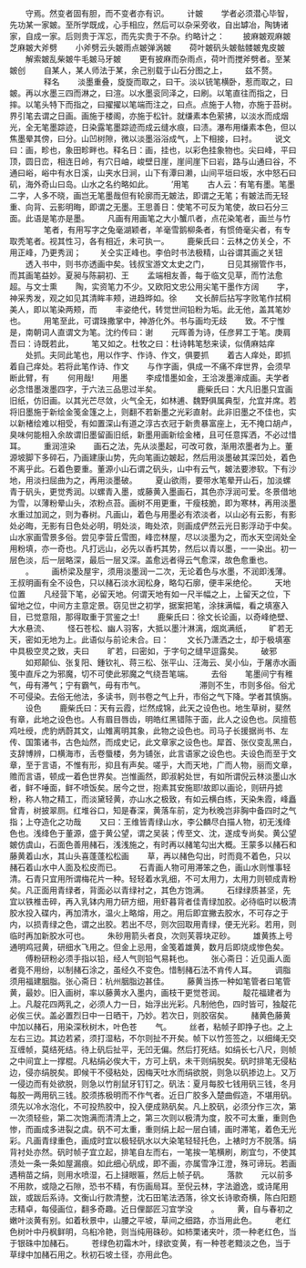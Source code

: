 <!-- { "loadSidebar": true } -->
　　守焉。然变者固有胆，而不变者亦有识。
　　计皴
　　学者必须潜心毕智，先功某一家皴。至所学既成，心手相应，然后可以杂采旁收，自出罅冶，陶铸诸家，自成一家。后则贵于浑忘，而先实贵于不杂。约略计之：
　　披麻皴观麻皴芝麻皴大斧劈
　　小斧劈云头皴雨点皴弹涡皴
　　荷叶皴矾头皴骷髅皴鬼皮皴
　　解索皴乱柴皴牛毛皴马牙皴
　　更有披麻而杂雨点，荷叶而搅斧劈者。至某皴创
　　自某人，某人师法于某，余己别载于山石分图之上，
　　兹不赘。
　　
　　释名
　　淡墨重叠，旋旋而取之，曰干。淡以铳笔横卧，惹而取之，曰皴。再以水墨三四而淋之，曰渲。以水墨衮同泽之，曰刷。以笔直往而指之，日摔。以笔头特下而指之，曰擢擢以笔端而注之，曰点。点施于人物，亦施于苔树。界引笔去谓之日画。画施于楼阁，亦施于松针。就缣素本色萦拂，以淡水而成烟光，全无笔墨踪迹，日染露笔墨踪迹而成云缝水痕，曰渍。瀑布用缣素本色，但以焦墨晕其傍，曰分。山凹树隙，微以淡墨浴浴成气，上下相接，曰衬。
　　说文曰：画，畛也，象田畛畔也。释名日：画，挂也，以彩色挂象物也。尖曰峰，平曰顶，圆日峦，相连日岭，有穴日岫，峻壁日崖，崖间崖下曰岩，路与山通曰谷，不通曰峪，峪中有水日溪，山夹水日涧，山下有潭曰濑，山间平垣曰坂，水中怒石曰矶，海外奇山曰岛。山水之名约略如此。
　　’用笔
　　古人云：有笔有墨。笔墨二字，人多不晓，画岂无笔墨哉但有轮廓而无皴法，即谓之无笔；有皴法而无轻重、向背、云影明晦，即谓之无墨。王思善日：使笔不可反为笔使，故曰石分三面。此语是笔亦是墨。
　　凡画有用画笔之大小蟹爪者，点花染笔者，画兰与竹
　　
　　笔者，有用写字之兔毫湖颖者，羊毫雪鹅柳条者，有惯倚毫尖者，有专取秃笔者。视其性习，各有相近，未可执一。
　　鹿柴氏曰：云林之仿关仝，不用正峰，乃更秀润；
　　关仝实正峰也。李伯时书法极精，山谷谓其画之关钮
　　透入书中，则书亦透画中矣。钱叔宝游文太史之门，
　　日见其搦管作书，而其画笔益妙。夏昶与陈嗣初、王
　　孟端相友善，每于临文见草，而竹法愈超。与文士熏
　　陶，实资笔力不少。又欧阳文忠公用尖笔干墨作方阔
　　字，神采秀发，观之如见其清眸丰颊，进趋晔如。徐
　　文长醉后拈写字败笔作拭桐美人，即以笔染两颊，而
　　丰姿绝代，转觉世间铅粉为垢。此无他，盖其笔妙也。
　　用笔至此，可谓珠撒掌中，神游化外。书与画均无歧
　　致。不宁惟是，南朝词人直谓文为笔。沈约传曰：谢
　　元晖善为诗，任彦昇工于笔。庚肩吾曰：诗既若此，
　　笔又如之。杜牧之曰：杜诗韩笔愁来读，似倩麻姑痒
　　处抓。夫同此笔也，用以作字、作诗、作文，俱要抓
　　着古人痒处，即抓着自己痒处。若将此笔作诗、作文
　　与作字画，俱成一不痛不痒世界，会须早断此臂，有
　　何用哉!
　　用墨
　　李成惜墨如金，王洽泼墨渖成画。夫学者必念惜墨泼墨四字，于六法三品思过半矣。
　　
　　鹿柴氏曰：大凡旧墨只宜画旧纸，仿旧画。以其光芒尽敛，火气全无，如林逋、魏野俱属典型，允宜并席。若将旧墨施于新绘金笺金篷之上，则翻不若新墨之光彩直射。此非旧墨之不佳也，实以新楮绘难以相受，有如置深山有道之淳古衣冠于新贵暴富座上，无不掩口胡卢，臭味何能相入余故谓旧墨留画旧纸，新墨用画新绘金楮，且可任意挥洒，不必过惜耳。
　　重润渲染
　　画石之法，先从淡墨起，可改可救，渐用浓墨者为上。董源坡脚下多碎石，乃画建康山势，先向笔画边皴起，然后用淡墨破其深凹处，着色不离乎此。石着色要重。董源小山石谓之矾头，山中有云气，皴法要渗软。下有沙地，用淡扫屈曲为之，再用淡墨破。
　　夏山欲雨，要带水笔晕开山石，加淡螺青于矾头，更觉秀润。以螺青入墨，或藤黄入墨画石，其色亦浮润可爱。冬景借地为雪，以薄粉晕山头，浓粉点苔。画树不用更重，干瘦枝脆，即为寒林，再用淡墨水重过加润之，则为春树。凡画山，着色与用墨必有浓淡者，以山必有云影，有影处必晦，无影有日色处必明，明处淡，晦处浓，则画成俨然云光日影浮动于中矣。山水家画雪景多俗。尝见李营丘雪图，峰峦林屋，尽以淡墨为之，而水天空阔处全用粉填，亦一奇也。凡打远山，必先以香朽其势，然后以青以墨，一一染出。初一层色淡，后一层略深，最后一层又深。盖愈远者得云气愈深，故色愈重也。
　　。
　　画桥梁及屋宇，须用淡墨润一二次，无论着色与水墨，不润即浅薄。王叔明画有全不设色，只以赭石淡水润松身，略勾石廓，便丰采绝伦。
　　天地位置
　　凡经营下笔，必留天地。何谓天地有如一尺半幅之上，上留天之位，下留地之位，中间方主意定景。窃见世之初学，据案把笔，涂抹满幅，看之填塞入目，已觉意阻，那得取重于赏鉴之士!
　　鹿柴氏曰：徐文长论画，以奇峰绝壁、大水悬流、
　　怪石苍松、幽人羽客，大抵以墨汁淋漓，烟岚满纸，
　　旷若无天，密如无地为上。此语似与前论未合。曰：
　　文长乃潇洒之士，却于极填塞中具极空灵之致，夫曰
　　旷若，曰密如，于字句之缝早逗露矣。
　　破邪
　　如郑颠仙、张复阳、鍾钦礼、蒋三松、张平山、汪海云、吴小仙，于屠赤水画笺中直斥之为邪魔，切不可使此邪魔之气绕吾笔端。
　　去俗
　　笔墨间宁有稚气，毋有滞气；宁有霸气，毋有市气。
　　
　　
　　滞则不生，市则多俗。俗尤不可侵染。去俗无他法，多读书，则书卷之气上升，市俗之气下降。学者其慎旃。
　　设色
　　鹿柴氏曰：天有云霞，烂然成锦，此天之设色也。地生草树，斐然有章，此地之设色也。人有眉目唇齿，明皓红黑错陈于面，此人之设色也。凤擅苞鸡吐绶，虎豹炳蔚其文，山雉离明其象，此物之设色也。司马子长援据尚书、左传、国策诸书，古色灿然，而成史记，此文章家之设色也。犀首、张仪变乱黑白，支辞博辨，口横海市，舌卷蜃楼，务为铺张，此言语家之设色也。夫设色而至于文章，至于言语，不惟有形，抑且有声矣。嗟乎，大而天地，广而人物，丽而文章，赡而言语，顿成一着色世界矣。岂惟画然，即淑躬处世，有如所谓倪云林淡墨山水者，鲜不唾面，鲜不喷饭矣。居今之世，抱素其安施耶!故即以画论，则研丹摅粉，称人物之精工，而淡黛轻黄，亦山水之极致，有如云横白练，天染朱霞，峰矗曾青，树披翠厕。红堆谷口，知是春深，黄落车前，定为秋晚岂非胸中备四时之气指；上夺造化之功哉
　　又曰：王维皆青绿山水，李公麟尽白描人物，初无浅绛色也。浅绛色于董源，盛于黄公望，谓之吴装；传至文、沈，遂成专尚矣。黄公望皴仿虞山，石面色善用赭石，浅浅施之，有时再以赭笔勾出大概。王蒙多以赭石和藤黄着山水，其山头喜蓬蓬松松画
　　草，再以赭色勾出，时而竟不着色，只以赭石着山水中人面及松皮而已。
　　石青画人物可用滞笨之色，画山水则惟事轻清。石青只宜用所谓梅花片一种。轻轻着水乳细，不可太用力，太用力则顿成青粉矣。凡正面用青绿者，背面必以青绿衬之，其色方饱满。
　　石绿绿质甚坚，先宜以铁椎击碎，再入乳钵内用力研方细，用虾暮背者佳青绿加胶。必待临时以极清胶水投入碟内，再加清水，温火上略熔，用之。用后即宜撇去胶水，不可存之于内，以损青绿之色，谓之出胶。若出不尽，则次回取用青绿，便无光彩。若用，则临时再加新胶水可也。
　　朱砂用箭头者良，次则芙蓉块疋砂。
　　雄黄拣上号通明鸡冠黄，研细水飞用之。但金上忌用，金笺着雄黄，数月后即烧成惨色矣。
　　傅粉研粉必须手指以铅，经人气则铅气易耗也。
　　张心斋日：近见画人面者竟不用纷，以制赭石涂之，虽经久不变色。惜制赭石法不肯传人耳。
　　调脂须用福建胭脂。张心斋日：杭州胭脂边甚佳。
　　藤黄当拣一种如笔管者曰笔管黄，最妙。旧入画树，率以藤黄水入墨内，画枝干更觉苍润。
　　靛花福建者为上。凡靛花四两乳之，必须人力一日，始浮出光彩。凡制他色，四时皆可，独靛花必俟三伏。盖必置烈日中一日晒干，乃妙。若次日，则胶宿矣。
　　赭黄色藤黄中加以赭石，用染深秋树木，叶色苍
　　气。
　　丝者，粘帧子即挣子也。之上左右三边。其边若紧，须打湿粘，不尔则扯不开矣。帧下以竹签签之，以细绳无交互缠帧，莫结死结。待上矾后扯平，无凹无偏。然后打死结。如绢长七八尺，则帧之中间宜上一撑棍。凡粘绢必俟大干，方可上矾，未干则绢脱矣。矾时排笔无侵粘边，侵亦绢脱矣。即候干不侵粘处，因梅天吐水而绢欲脱，则急以矾掺边上。又万一侵边而有处欲脱，则急以竹削鼠牙钉钉之。矾法：夏月每胶七钱用矾三钱，冬月每胶一两用矾三钱。胶须拣极明而不作气者。近日广胶多入楚曲假造，不堪用矾。须先以冷水泡化，不可投热胶中，投入便成熟矾矣。凡上胶矾，必须分作三次，第一次须轻些，第二次饱满而清清上之，第三次则以极清为度，胶不可太重，重则色惨，而画成多进裂之虞。矾不可太重，重则绢上起一层白铺，画时滞笔，着色无光彩。凡画青绿重色，画成时宜以极轻矾水以大染笔轻轻托色，上裱时方不脱落。绢背衬处亦然。矾时帧子宜立起，排笔自左而右，一笔挨一笔横刷，刷宜匀，不使其渍处一条一条如屋漏痕。如此细心矾成，即不画，亦属雪净江澄，殊可谛玩。若画遇稍苗之绢，则用水喷湿，石上撻眼匾，然后上帧子矾。
　　落款
　　元以前多不用款，或隐之石隙，恐书不精，有伤画局耳。至倪云林，字法遒逸，或诗尾用跋，或跋后系诗。文衡山行款清整，沈石田笔法洒落，徐文长诗歌奇横，陈白阳题志精卓，每侵画位，翻多奇趣。近日俚鄙匠习宜学没
　　。
　　黄，自与春初之嫩叶淡黄有别。如着秋景中，山腰之平坡，草间之细路，亦当用此色。
　　老红色树叶中丹枫鲜明，乌桕冷艳，则当纯用硃砂。如柿栗诸夹叶，须一种老红色，当于银硃中加赭石。
　　苍绿色初霜木叶，绿欲变黄，有一种苍老黯淡之色，当于草绿中加赭石用之。秋初石坡土径，亦用此色。
